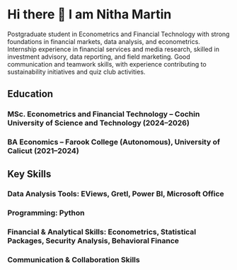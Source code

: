 # Hi there 👋 I am Nitha Martin
Postgraduate student in Econometrics and Financial Technology with strong foundations in financial markets, data analysis, and econometrics.
Internship experience in financial services and media research, skilled in investment advisory, data reporting, and field marketing.
Good communication and teamwork skills, with experience contributing to sustainability initiatives and quiz club activities.

## Education
### MSc. Econometrics and Financial Technology – Cochin University of Science and Technology (2024–2026)
### BA Economics – Farook College (Autonomous), University of Calicut (2021–2024)

## Key Skills
### Data Analysis Tools: EViews, Gretl, Power BI, Microsoft Office
### Programming: Python
### Financial & Analytical Skills: Econometrics, Statistical Packages, Security Analysis, Behavioral Finance
### Communication & Collaboration Skills

